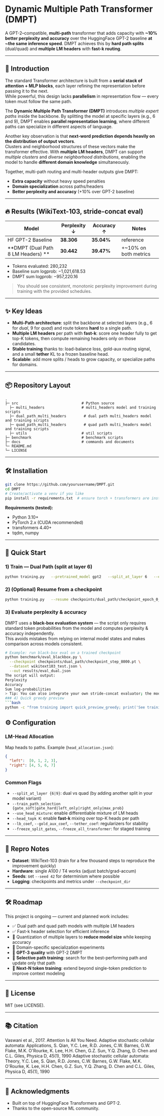 # Dynamic Multiple Path Transformer (DMPT)

A GPT-2–compatible, **multi-path** transformer that adds capacity with **~10% better perplexity and accuracy** over the HuggingFace GPT-2 baseline **at ~the same inference speed**. DMPT achieves this by **hard path splits** (dual/quad) and **multiple LM headers** with **fast-k routing**.

---

## 🔎 Introduction

The standard Transformer architecture is built from a **serial stack of attention + MLP blocks**, each layer refining the representation before passing it to the next.  
While powerful, this design lacks **parallelism** in representation flow — every token must follow the same path.  

The **Dynamic Multiple Path Transformer (DMPT)** introduces *multiple expert paths* inside the backbone. By splitting the model at specific layers (e.g., 6 and 9), DMPT enables **parallel representation learning**, where different paths can specialize in different aspects of language.

Another key observation is that **next-word prediction depends heavily on the distribution of output vectors**.  
Clusters and neighborhood structures of these vectors make the transformer effective. With **multiple LM headers**, DMPT can support *multiple clusters* and *diverse neighborhood distributions*, enabling the model to handle **different domain knowledge** simultaneously.

Together, multi-path routing and multi-header outputs give DMPT:
- **Extra capacity** without heavy speed penalties  
- **Domain specialization** across paths/headers  
- **Better perplexity and accuracy** (+10% over GPT-2 baseline)  

---

## 🔥 Results (WikiText-103, stride-concat eval)

| Model                              | Perplexity ↓ | Accuracy ↑ | Notes |
|------------------------------------|--------------|------------|-------|
| HF GPT-2 Baseline                  | **38.306**   | **35.04%** | reference |
| **DMPT (Dual Path 8 LM Headers)  **| **30.442**   | **39.47%** | +~10% on both metrics |

- Tokens evaluated: 280,232  
- Baseline sum logprob: −1,021,618.53  
- DMPT sum logprob: −957,220.16

> You should see consistent, monotonic perplexity improvement during training with the provided schedules.

---

## ✨ Key Ideas

- **Multi-Path architecture**: split the backbone at selected layers (e.g., 6 for *dual*, 9 for *quad*) and route tokens **hard** to a single path.
- **Multiple LM headers** per path with **fast-k**: score one header fully to get top-K tokens, then compute remaining headers only on those candidates.
- **Stable training** thanks to: load-balance loss, gold-aux routing signal, and a small **tether** KL to a frozen baseline head.
- **Scalable**: add more splits / heads to grow capacity, or specialize paths for domains.

---

## 📦 Repository Layout

```
.
├─ src                             # Python source
  ├─ multi_headers                 # multi_headers model and training scripts
  ├─ dual_path_multi_headers        # dual path multi_headers model and training scripts
  ├─ quad_path_multi_headers        # quad path multi_headers model and training scripts
  ├─ utils                         # util scripts
├─ benchmark                       # benchmark scripts
├─ docs                            # commands and documents
└─ README.md
└─ LICENSE
```

---

## 🛠️ Installation

```bash
git clone https://github.com/yourusername/DMPT.git
cd DMPT
# Create/activate a venv if you like
pip install -r requirements.txt  # ensure torch + transformers are installed
```

**Requirements (tested):**
- Python 3.10+
- PyTorch 2.x (CUDA recommended)
- transformers 4.40+
- tqdm, numpy

---

## 🚀 Quick Start

### 1) Train — Dual Path (split at layer 6)
```bash
python training.py   --pretrained_model gpt2   --split_at_layer 6   --epochs 1   --batch_size 1   --grad_accum_steps 12   --max_length 256   --max_steps 8200   --train_path_selection gate_soft   --eval_path_selection gate_hard   --checkpoint_dir checkpoints/dual_path   --head_allocation head_allocation.json   --lb_coef 0.02   --gold_aux_coef 0.01   --head_lr 3e-6   --gate_lr 2e-6   --use_head_mixture   --head_gate_temp 0.9
```

### 2) (Optional) Resume from a checkpoint
```bash
python training.py   --resume checkpoints/dual_path/checkpoint_epoch_0_step_120000.pt   --eval_every 500 --save_every 2050
```

### 3) Evaluate perplexity & accuracy

DMPT uses a **black-box evaluation system** — the script only requires standard token probabilities from the model and computes perplexity & accuracy independently.  
This avoids mistakes from relying on internal model states and makes comparison across models consistent.

```bash
# Example: run black-box eval on a trained checkpoint
python benchmark/eval_blackbox.py \
  --checkpoint checkpoints/dual_path/checkpoint_step_8000.pt \
  --dataset wikitext103_test.json \
  --out results/eval_dual.json
The script will output:
Perplexity
Accuracy
Sum log-probabilities
> Tip: You can also integrate your own stride-concat evaluator; the model returns either logits or log-probs depending on flags.
### 4) Quick greedy preview
```bash
python -c "from training import quick_preview_greedy; print('See training.py for quick_preview_greedy() usage')"  # placeholder
```

## ⚙️ Configuration

### LM-Head Allocation
Map heads to paths. Example (`head_allocation.json`):
```json
{
  "left":  [0, 1, 2, 3],
  "right": [4, 5, 6, 7]
}
```

### Common Flags
- `--split_at_layer {6|9}`: dual vs quad (by adding another split in your model variant)
- `--train_path_selection {gate_soft|gate_hard|left_only|right_only|max_prob}`
- `--use_head_mixture`: enable differentiable mixture of LM heads
- `--head_topk K`: enable **fast-k** mixing over top-K heads per path
- `--lb_coef`, `--gold_aux_coef`, `--tether_coef`: regularizers for stability
- `--freeze_split_gates`, `--freeze_all_transformer`: for staged training

---

## 🔬 Repro Notes

- **Dataset**: WikiText-103 (train for a few thousand steps to reproduce the improvement quickly)
- **Hardware**: single A100 / T4 works (adjust batch/grad-accum)
- **Seeds**: set `--seed 42` for determinism where possible
- **Logging**: checkpoints and metrics under `--checkpoint_dir`

---

## 🛠️ Roadmap

This project is ongoing — current and planned work includes:

- ✅ Dual path and quad path models with multiple LM headers
- ✅ Fast-k header selection for efficient inference
- 🚧 Quantization of multiple layers to **reduce model size** while keeping accuracy
- 🚧 Domain-specific specialization experiments
- 🚧 **GPT-3 quality** with GPT-2 DMPT
- 🚧 **Selective path training**: search for the best-performing path and update only that path
- 🚧 **Next-N token training**: extend beyond single-token prediction to improve context modeling

---

## 📄 License

MIT (see LICENSE).

---

## 📚 Citation

Vaswani et al., 2017. Attention Is All You Need.
Adaptive stochastic cellular automata: Applications, S. Qian, Y.C. Lee, R.D. Jones, C.W. Barnes, G.W. Flake, M.K. O'Rourke, K. Lee, H.H. Chen, G.Z. Sun, Y.Q. Zhang, D. Chen and C.L. Giles, Physica D, 45(1), 1990 
Adaptive stochastic cellular automata: Theory, Y.C. Lee, S. Qian, R.D. Jones, C.W. Barnes, G.W. Flake, M.K. O'Rourke, K. Lee, H.H. Chen, G.Z. Sun, Y.Q. Zhang, D. Chen and C.L. Giles, Physica D, 45(1), 1990

---

## 🙌 Acknowledgments

- Built on top of HuggingFace Transformers and GPT-2.
- Thanks to the open-source ML community.
